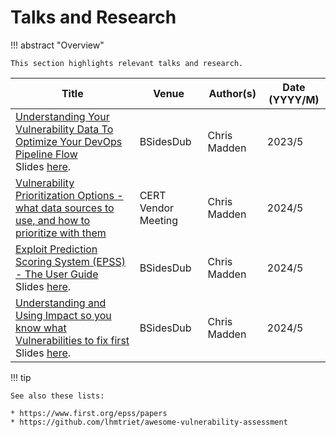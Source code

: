# Talks and Research

!!! abstract "Overview"
    
    This section highlights relevant talks and research.


| **Title**                                                                                        | **Venue**           | **Author(s)** | **Date** (YYYY/M) |
|--------------------------------------------------------------------------------------------------|---------------------|---------------|-------------------|
| [Understanding Your Vulnerability Data To Optimize Your DevOps Pipeline Flow](https://www.youtube.com/watch?v=oMZN810xfck)<br> Slides [here](./docs/Chris_Madden_Understanding_Your_Vulnerability_Data.pdf).                      | BSidesDub           | Chris Madden  | 2023/5            |
| [Vulnerability Prioritization Options - what data sources to use, and how to prioritize with them](https://www.linkedin.com/feed/update/urn:li:activity:7193541962480635904/) | CERT Vendor Meeting | Chris Madden  | 2024/5            |
| [Exploit Prediction Scoring System (EPSS) - The User Guide](https://www.youtube.com/watch?v=kNJuNXzo6ew)  <br> Slides [here](./docs/BSides2024_EPSS_User_Guide_v100.pdf).                                      | BSidesDub           | Chris Madden  | 2024/5            |
| [Understanding and Using Impact so you know what Vulnerabilities to fix first](https://www.youtube.com/watch?v=AtN_tav_5Mc)<br> Slides [here](./docs/BSides2024_CVEClassifier_v100.pdf).                 | BSidesDub           | Chris Madden  | 2024/5            |



!!! tip

    See also these lists:

    * https://www.first.org/epss/papers
    * https://github.com/lhmtriet/awesome-vulnerability-assessment